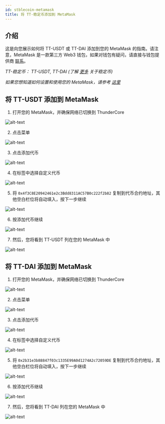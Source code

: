 ```yaml
---
id: stblecoin-metamask 
title: 将 TT-稳定币添加到 MetaMask 
---
```


## 介绍
这是向您展示如何将 TT-USDT 或 TT-DAI 添加到您的 MetaMask 的指南。请注意，MetaMask 是一款第三方 Web3 钱包，如果对钱包有疑问，请直接与钱包提供商 [联系](https://metamask.zendesk.com/hc/zh-cn)。

*TT-稳定币： TT-USDT, TT-DAI (了解 [更多](https://www.wikiwand.com/zh-cn/%E7%A8%B3%E5%AE%9A%E5%B8%81) 关于稳定币)*

*如果您想知道如何设置和使用您的 MetaMask，请参考 [这里](https://support-center.thundercore.com/docs/metamask/)*

## 将 TT-USDT 添加到 MetaMask

1. 打开您的 MetaMask，并确保网络已切换到 ThunderCore 

![alt-text](assets/img/stablecoin-metamask/stablecoin-metamask-1.png)

2. 点击菜单

![alt-text](assets/img/stablecoin-metamask/stablecoin-metamask-2.png)

3. 点击添加代币

![alt-text](assets/img/stablecoin-metamask/stablecoin-metamask-3.png)

4. 在标签中选择自定义代币 

![alt-text](assets/img/stablecoin-metamask/stablecoin-metamask-4.png)

5. 将 `0x4f3C8E20942461e2c3Bdd8311AC57B0c222f2b82` 复制到代币合约地址，其他空白栏位将自动填入，按下一步继续

![alt-text](assets/img/stablecoin-metamask/stablecoin-metamask-5.png)

6. 按添加代币继续

![alt-text](assets/img/stablecoin-metamask/stablecoin-metamask-6.png)

7. 然后，您将看到 TT-USDT 列在您的 MetaMask 中

![alt-text](assets/img/stablecoin-metamask/stablecoin-metamask-7.png)

## 将 TT-DAI 添加到 MetaMask

1. 打开您的 MetaMask，并确保网络已切换到 ThunderCore

![alt-text](assets/img/stablecoin-metamask/stablecoin-metamask-8.png)

2. 点击菜单

![alt-text](assets/img/stablecoin-metamask/stablecoin-metamask-9.png)

3. 点击添加代币

![alt-text](assets/img/stablecoin-metamask/stablecoin-metamask-10.png)

4. 在标签中选择自定义代币

![alt-text](assets/img/stablecoin-metamask/stablecoin-metamask-11.png)

5. 将 `0x2b31e3b88847f03c1335E99A0d1274A2c72059DE` 复制到代币合约地址，其他空白栏位将自动填入，按下一步继续

![alt-text](assets/img/stablecoin-metamask/stablecoin-metamask-12.png)

6. 按添加代币继续

![alt-text](assets/img/stablecoin-metamask/stablecoin-metamask-13.png)

7. 然后，您将看到 TT-DAI 列在您的 MetaMask 中

![alt-text](assets/img/stablecoin-metamask/stablecoin-metamask-14.png)
